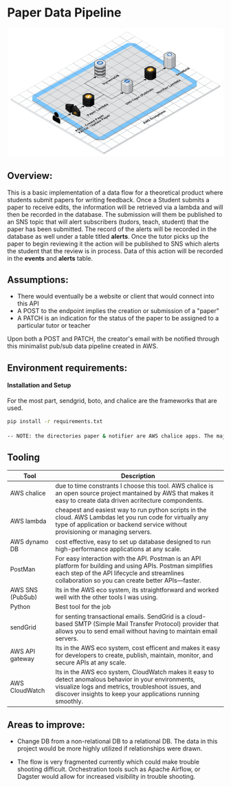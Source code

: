 # Paper Data Pipeline

![Basic Architectural Diagram](/docs/paper.png)

## Overview:
This is a basic implementation of a data flow for a theoretical product where students submit papers for writing feedback. Once a Student submits a paper to receive edits, the information will be retrieved via a lambda and will then be recorded in the database. The submission will them be published to an SNS topic that will alert subscribers (tudors, teach, student) that the paper has been submitted. The record of the alerts will be recorded in the database as well under a table titled **alerts**. Once the tutor picks up the paper to begin reviewing it the action will be published to SNS which alerts the student that the review is in process.  Data of this action will be recorded in the **events** and **alerts** table.

## Assumptions:

* There would eventually be a website or client that would connect into this API
* A POST to the endpoint implies the creation or submission of a "paper"
* A PATCH is an indication for the status of the paper to be assigned to a particular tutor or teacher

Upon both a POST and PATCH, the creator's email with be notified through this minimalist pub/sub data pipeline created in AWS.

## Environment requirements:

#### Installation and Setup

For the most part, sendgrid, boto, and chalice are the frameworks that are used.

```bash
pip install -r requirements.txt

-- NOTE: the directories paper & notifier are AWS chalice apps. The majority of the chalice configuration files are in the .gitignore. For further information, please visit https://github.com/aws/chalice
```

## Tooling

| Tool      | Description |
| ----------- | ----------- |
|AWS chalice    |    due to time constrants I choose this tool. AWS chalice is an open source project mantained by AWS that makes it easy to create data driven acritecture compondents.  |
|AWS lambda    |    cheapest and easiest way to run python scripts in the cloud. AWS Lambdas let you run code for virtually any type of application or backend service without provisioning or managing servers. |
|AWS dynamo DB    |    cost effective, easy to set up database designed to run high-performance applications at any scale.  |
|PostMan    |    For easy interaction with the API. Postman is an API platform for building and using APIs. Postman simplifies each step of the API lifecycle and streamlines collaboration so you can create better APIs—faster. |
|AWS SNS (PubSub)    |    Its in the AWS eco system, its straightforward and worked well with the other tools I was using.  |
|Python    |    Best tool for the job
|sendGrid    |    for senting transactional emails. SendGrid is a cloud-based SMTP (Simple Mail Transfer Protocol) provider that allows you to send email without having to maintain email servers. |
|AWS API gateway    |    Its in the AWS eco system, cost efficent and makes it easy for developers to create, publish, maintain, monitor, and secure APIs at any scale. |
|AWS CloudWatch    |    Its in the AWS eco system, CloudWatch makes it easy to detect anomalous behavior in your environments, visualize logs and metrics, troubleshoot issues, and discover insights to keep your applications running smoothly.

## Areas to improve:
* Change DB from a non-relational DB to a relational DB. The data in this project would be more highly utilized if relationships were drawn.

* The flow is very fragmented currently which could make trouble shooting difficult. Orchestration tools such as Apache Airflow, or Dagster would allow for increased visibility in trouble shooting.
